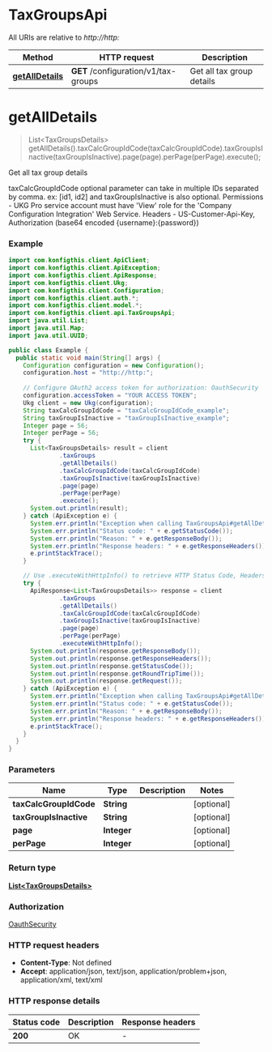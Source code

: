 # TaxGroupsApi

All URIs are relative to *http://http:*

| Method | HTTP request | Description |
|------------- | ------------- | -------------|
| [**getAllDetails**](TaxGroupsApi.md#getAllDetails) | **GET** /configuration/v1/tax-groups | Get all tax group details |


<a name="getAllDetails"></a>
# **getAllDetails**
> List&lt;TaxGroupsDetails&gt; getAllDetails().taxCalcGroupIdCode(taxCalcGroupIdCode).taxGroupIsInactive(taxGroupIsInactive).page(page).perPage(perPage).execute();

Get all tax group details

taxCalcGroupIdCode optional parameter can take in multiple IDs separated by comma. ex: [id1, id2] and taxGroupIsInactive is also optional. Permissions - UKG Pro service account must have &#39;View&#39; role for the &#39;Company Configuration Integration&#39; Web Service. Headers - US-Customer-Api-Key, Authorization (base64 encoded {username}:{password})

### Example
```java
import com.konfigthis.client.ApiClient;
import com.konfigthis.client.ApiException;
import com.konfigthis.client.ApiResponse;
import com.konfigthis.client.Ukg;
import com.konfigthis.client.Configuration;
import com.konfigthis.client.auth.*;
import com.konfigthis.client.model.*;
import com.konfigthis.client.api.TaxGroupsApi;
import java.util.List;
import java.util.Map;
import java.util.UUID;

public class Example {
  public static void main(String[] args) {
    Configuration configuration = new Configuration();
    configuration.host = "http://http:";
    
    // Configure OAuth2 access token for authorization: OauthSecurity
    configuration.accessToken = "YOUR ACCESS TOKEN";
    Ukg client = new Ukg(configuration);
    String taxCalcGroupIdCode = "taxCalcGroupIdCode_example";
    String taxGroupIsInactive = "taxGroupIsInactive_example";
    Integer page = 56;
    Integer perPage = 56;
    try {
      List<TaxGroupsDetails> result = client
              .taxGroups
              .getAllDetails()
              .taxCalcGroupIdCode(taxCalcGroupIdCode)
              .taxGroupIsInactive(taxGroupIsInactive)
              .page(page)
              .perPage(perPage)
              .execute();
      System.out.println(result);
    } catch (ApiException e) {
      System.err.println("Exception when calling TaxGroupsApi#getAllDetails");
      System.err.println("Status code: " + e.getStatusCode());
      System.err.println("Reason: " + e.getResponseBody());
      System.err.println("Response headers: " + e.getResponseHeaders());
      e.printStackTrace();
    }

    // Use .executeWithHttpInfo() to retrieve HTTP Status Code, Headers and Request
    try {
      ApiResponse<List<TaxGroupsDetails>> response = client
              .taxGroups
              .getAllDetails()
              .taxCalcGroupIdCode(taxCalcGroupIdCode)
              .taxGroupIsInactive(taxGroupIsInactive)
              .page(page)
              .perPage(perPage)
              .executeWithHttpInfo();
      System.out.println(response.getResponseBody());
      System.out.println(response.getResponseHeaders());
      System.out.println(response.getStatusCode());
      System.out.println(response.getRoundTripTime());
      System.out.println(response.getRequest());
    } catch (ApiException e) {
      System.err.println("Exception when calling TaxGroupsApi#getAllDetails");
      System.err.println("Status code: " + e.getStatusCode());
      System.err.println("Reason: " + e.getResponseBody());
      System.err.println("Response headers: " + e.getResponseHeaders());
      e.printStackTrace();
    }
  }
}

```

### Parameters

| Name | Type | Description  | Notes |
|------------- | ------------- | ------------- | -------------|
| **taxCalcGroupIdCode** | **String**|  | [optional] |
| **taxGroupIsInactive** | **String**|  | [optional] |
| **page** | **Integer**|  | [optional] |
| **perPage** | **Integer**|  | [optional] |

### Return type

[**List&lt;TaxGroupsDetails&gt;**](TaxGroupsDetails.md)

### Authorization

[OauthSecurity](../README.md#OauthSecurity)

### HTTP request headers

 - **Content-Type**: Not defined
 - **Accept**: application/json, text/json, application/problem+json, application/xml, text/xml

### HTTP response details
| Status code | Description | Response headers |
|-------------|-------------|------------------|
| **200** | OK |  -  |

